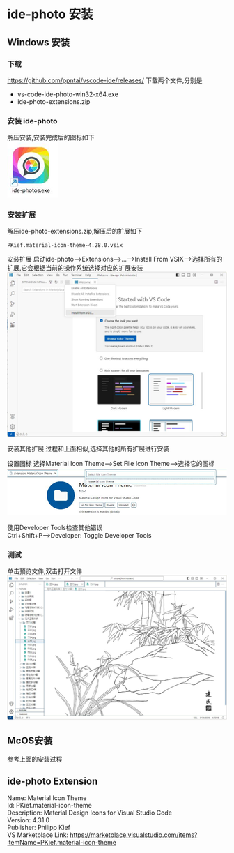 # ide-photo 安装
## Windows 安装
### 下载
https://github.com/ppntai/vscode-ide/releases/
下载两个文件,分别是
- vs-code-ide-photo-win32-x64.exe
- ide-photo-extensions.zip


### 安装 ide-photo
解压安装,安装完成后的图标如下  
![2](/10_ide-photos/01_install_files/2.jpg)

### 安装扩展
解压ide-photo-extensions.zip,解压后的扩展如下
```
PKief.material-icon-theme-4.28.0.vsix
```
安装扩展
启动ide-photo-->Extensions-->...-->Install From VSIX-->选择所有的扩展,它会根据当前的操作系统选择对应的扩展安装
![1](/01_ide-cpp/01/1.jpg)

安装其他扩展
过程和上面相似,选择其他的所有扩展进行安装


设置图标
选择Material Icon Theme-->Set File Icon Theme-->选择它的图标
![](/02_ide-java/01/3.jpg)


使用Developer Tools检查其他错误  
Ctrl+Shift+P-->Developer: Toggle Developer Tools

### 测试
单击预览文件,双击打开文件
![1](/10_ide-photos/01_install_files/1.jpg)



## McOS安装
参考上面的安装过程

## ide-photo Extension
Name: Material Icon Theme  
Id: PKief.material-icon-theme  
Description: Material Design Icons for Visual Studio Code  
Version: 4.31.0  
Publisher: Philipp Kief  
VS Marketplace Link: https://marketplace.visualstudio.com/items?itemName=PKief.material-icon-theme  
